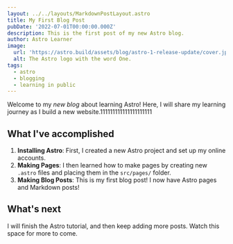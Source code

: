 ```yaml
---
layout: ../../layouts/MarkdownPostLayout.astro
title: My First Blog Post
pubDate: '2022-07-01T00:00:00.000Z'
description: This is the first post of my new Astro blog.
author: Astro Learner
image:
  url: 'https://astro.build/assets/blog/astro-1-release-update/cover.jpeg'
  alt: The Astro logo with the word One.
tags:
  - astro
  - blogging
  - learning in public
---
```


Welcome to my *new blog* about learning Astro! Here, I will share my learning journey as I build a new website.111111111111111111111

## What I've accomplished

1. **Installing Astro**: First, I created a new Astro project and set up my online accounts.
2. **Making Pages**: I then learned how to make pages by creating new `.astro` files and placing them in the `src/pages/` folder.
3. **Making Blog Posts**: This is my first blog post! I now have Astro pages and Markdown posts!

## What's next

I will finish the Astro tutorial, and then keep adding more posts. Watch this space for more to come.
